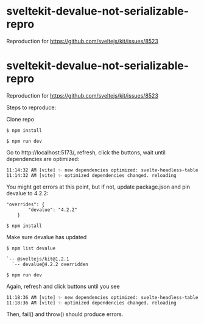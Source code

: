# sveltekit-devalue-not-serializable-repro
Reproduction for https://github.com/sveltejs/kit/issues/8523

# sveltekit-devalue-not-serializable-repro
Reproduction for https://github.com/sveltejs/kit/issues/8523

Steps to reproduce:

Clone repo

`$ npm install`

`$ npm run dev`

Go to http://localhost:5173/, refresh, click the buttons, wait until dependencies are optimized:
```
11:14:32 AM [vite] ✨ new dependencies optimized: svelte-headless-table
11:14:32 AM [vite] ✨ optimized dependencies changed. reloading
```

You might get errors at this point, but if not, update package.json and pin devalue to 4.2.2:

```
"overrides": {
		"devalue": "4.2.2"
	}
```	

`$ npm install`

Make sure devalue has updated

`$ npm list devalue`
```
`-- @sveltejs/kit@1.2.1
  `-- devalue@4.2.2 overridden
```

`$ npm run dev`

Again, refresh and click buttons until you see 
```
11:18:36 AM [vite] ✨ new dependencies optimized: svelte-headless-table
11:18:36 AM [vite] ✨ optimized dependencies changed. reloading
```

Then, fail() and throw() should produce errors.

